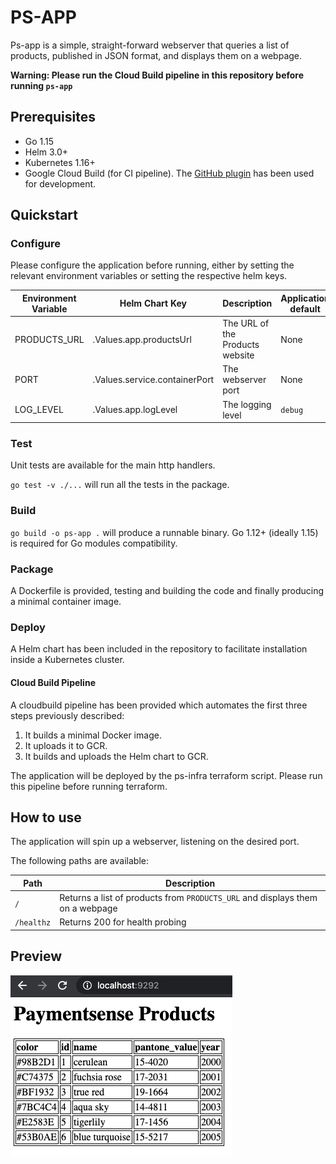 # PS-APP

Ps-app is a simple, straight-forward webserver that queries a list of products, published in JSON format,
and displays them on a webpage.

**Warning: Please run the Cloud Build pipeline in this repository before running `ps-app`**

## Prerequisites

- Go 1.15
- Helm 3.0+
- Kubernetes 1.16+
- Google Cloud Build (for CI pipeline). 
  The [GitHub plugin](https://github.com/marketplace/google-cloud-build) has been used for development.
  
## Quickstart

### Configure

Please configure the application before running, either by setting the relevant environment variables or setting
the respective helm keys.

| Environment Variable  | Helm Chart Key | Description  | Application default | Helm Chart default | 
|-----------|-----------|-------------|---------------------|--------------------|
| PRODUCTS_URL | .Values.app.productsUrl | The URL of the Products website | None | `https://reqres.in/api/products/` |
| PORT         | .Values.service.containerPort | The webserver port              | None | `9292` |
| LOG_LEVEL    | .Values.app.logLevel | The logging level      | `debug` | `debug` |

### Test

Unit tests are available for the main http handlers.

`go test -v ./...` will run all the tests in the package.

### Build

`go build -o ps-app .` will produce a runnable binary.
Go 1.12+ (ideally 1.15) is required for Go modules compatibility.

### Package

A Dockerfile is provided, testing and building the code and finally producing a minimal container image.

### Deploy

A Helm chart has been included in the repository to facilitate installation inside a Kubernetes cluster.

#### Cloud Build Pipeline

A cloudbuild pipeline has been provided which automates the first three steps previously described:

1. It builds a minimal Docker image.
1. It uploads it to GCR.
1. It builds and uploads the Helm chart to GCR.

The application will be deployed by the ps-infra terraform script.
Please run this pipeline before running terraform.

## How to use

The application will spin up a webserver, listening on the desired port.

The following paths are available:

| Path | Description |
|------|-------------|
| `/`  | Returns a list of products from `PRODUCTS_URL` and displays them on a webpage |
| `/healthz` | Returns 200 for health probing |

## Preview

![Screenshot](docs/screenshot.png)